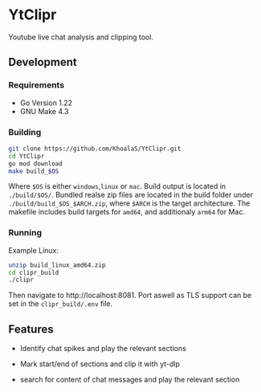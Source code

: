 # YtClipr

Youtube live chat analysis and clipping tool.

## Development

### Requirements

- Go Version 1.22
- GNU Make 4.3

### Building

```bash
git clone https://github.com/KhoalaS/YtClipr.git
cd YtClipr
go mod download
make build_$OS
```

Where `$OS` is either `windows`,`linux` or `mac`. Build output is located in `./build/$OS/`. Bundled realse zip files are located in the build folder under `./build/build_$OS_$ARCH.zip`, where `$ARCH` is the target architecture. The makefile includes build targets for `amd64`, and additionaly `arm64` for Mac.


### Running

Example Linux:
```bash
unzip build_linux_amd64.zip
cd clipr_build
./clipr
```

Then navigate to http://localhost:8081. Port aswell as TLS support can be set in the `clipr_build/.env` file.

## Features

- Identify chat spikes and play the relevant sections

- Mark start/end of sections and clip it with yt-dlp

- search for content of chat messages and play the relevant section




